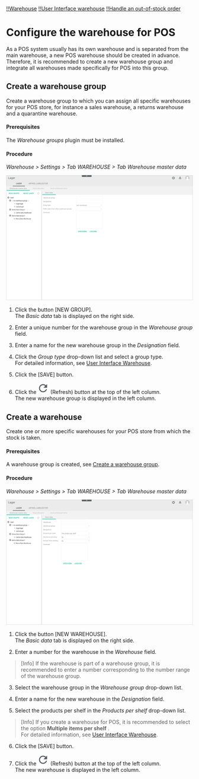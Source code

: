 [!!Warehouse](RetailSuiteWarehousing)
[!!User Interface warehouse](/RetailSuiteWarehousing/UserInterface/00_UserInterface.md)
[!!Handle an out-of-stock order](/POS/Troubleshooting/01_OutOfStockOrder.md)


# Configure the warehouse for POS

As a POS system usually has its own warehouse and is separated from the main warehouse, a new POS warehouse should be created in advance.
Therefore, it is recommended to create a new warehouse group and integrate all warehouses made specifically for POS into this group.


## Create a warehouse group

Create a warehouse group to which you can assign all specific warehouses for your POS store, for instance a sales warehouse, a returns warehouse and a quarantine warehouse.

#### Prerequisites

The *Warehouse groups* plugin must be installed.

#### Procedure
*Warehouse > Settings > Tab WAREHOUSE > Tab Warehouse master data*

![Warehouse group basic data](/Assets/Screenshots/RetailSuiteWarehousing/Settings/Warehouse/WarehouseMasterData/GroupBasicData.png "[Warehouse group basic data]")

1. Click the button [NEW GROUP].   
  The *Basic data* tab is displayed on the right side.

2. Enter a unique number for the warehouse group in the *Warehouse group* field.

3. Enter a name for the new warehouse group in the *Designation* field.

4. Click the *Group type* drop-down list and select a group type.  
  For detailed information, see [User Interface Warehouse](/RetailSuiteWarehousing/UserInterface/00_UserInterface.md).

5. Click the [SAVE] button.

6. Click the ![Refresh](/Assets/Icons/Refresh01.png "[Refresh]") (Refresh) button at the top of the left column.   
  The new warehouse group is displayed in the left column.



## Create a warehouse

Create one or more specific warehouses for your POS store from which the stock is taken.

#### Prerequisites
A warehouse group is created, see [Create a warehouse group](#create-a-warehouse-group).

#### Procedure
*Warehouse > Settings > Tab WAREHOUSE > Tab Warehouse master data*

![Warehouse basic data](/Assets/Screenshots/RetailSuiteWarehousing/Settings/Warehouse/WarehouseMasterData/WarehouseBasicData.png "[Warehouse basic data]")

1. Click the button [NEW WAREHOUSE].   
  The *Basic data* tab is displayed on the right side.

2. Enter a number for the warehouse in the *Warehouse* field.

  > [Info] If the warehouse is part of a warehouse group, it is recommended to enter a number corresponding to the number range of the warehouse group.

3. Select the warehouse group in the *Warehouse group* drop-down list.

4. Enter a name for the new warehouse in the *Designation* field.

5. Select the products per shelf in the *Products per shelf* drop-down list.

  > [Info] If you create a warehouse for POS, it is recommended to select the option **Multiple items per shelf** .   
  For detailed information, see [User Interface Warehouse](/RetailSuiteWarehousing/UserInterface/00_UserInterface.md).

6. Click the [SAVE] button.

7. Click the ![Refresh](/Assets/Icons/Refresh01.png "[Refresh Icon]") (Refresh) button at the top of the left column.   
  The new warehouse is displayed in the left column.

